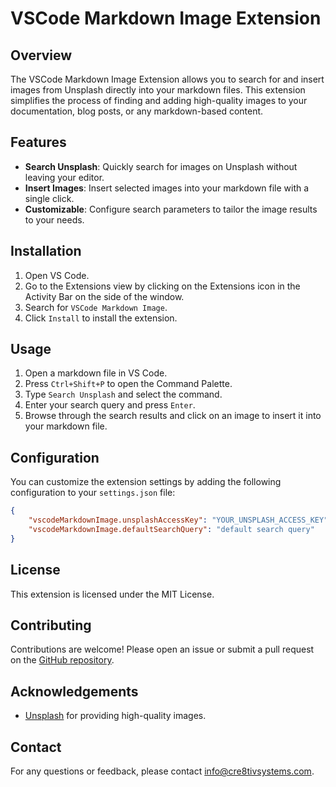 # VSCode Markdown Image Extension

## Overview

The VSCode Markdown Image Extension allows you to search for and insert images from Unsplash directly into your markdown files. This extension simplifies the process of finding and adding high-quality images to your documentation, blog posts, or any markdown-based content.

## Features

- **Search Unsplash**: Quickly search for images on Unsplash without leaving your editor.
- **Insert Images**: Insert selected images into your markdown file with a single click.
- **Customizable**: Configure search parameters to tailor the image results to your needs.

## Installation

1. Open VS Code.
2. Go to the Extensions view by clicking on the Extensions icon in the Activity Bar on the side of the window.
3. Search for `VSCode Markdown Image`.
4. Click `Install` to install the extension.

## Usage

1. Open a markdown file in VS Code.
2. Press `Ctrl+Shift+P` to open the Command Palette.
3. Type `Search Unsplash` and select the command.
4. Enter your search query and press `Enter`.
5. Browse through the search results and click on an image to insert it into your markdown file.

## Configuration

You can customize the extension settings by adding the following configuration to your `settings.json` file:

```json
{
    "vscodeMarkdownImage.unsplashAccessKey": "YOUR_UNSPLASH_ACCESS_KEY",
    "vscodeMarkdownImage.defaultSearchQuery": "default search query"
}
```

## License

This extension is licensed under the MIT License.

## Contributing

Contributions are welcome! Please open an issue or submit a pull request on the [GitHub repository](https://github.com/cre8tiv/vscode-markdown-image).

## Acknowledgements

- [Unsplash](https://unsplash.com) for providing high-quality images.

## Contact

For any questions or feedback, please contact [info@cre8tivsystems.com](mailto:info@cre8tivsystems.com).
